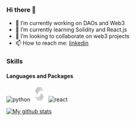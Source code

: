 ### Hi there 👋

- 🔭 I’m currently working on DAOs and Web3
- 🌱 I’m currently learning Solidity and React.js
- 👯 I’m looking to collaborate on web3 projects
- 📫 How to reach me: [linkedin](https://www.linkedin.com/in/leonardo-natale/)

<!--
**xNJL/xNJL** is a ✨ _special_ ✨ repository because its `README.md` (this file) appears on your GitHub profile.

Here are some ideas to get you started:

- 🔭 I’m currently working on ...
- 🌱 I’m currently learning ...
- 👯 I’m looking to collaborate on ...
- 🤔 I’m looking for help with ...
- 💬 Ask me about ...
- 📫 How to reach me: ...
- 😄 Pronouns: ...
- ⚡ Fun fact: ...
-->

### Skills
#### Languages and Packages
<p>
  <img src="https://www.vectorlogo.zone/logos/python/python-icon.svg" alt="python" width="40" height="40"/>  
  <img src="https://raw.githubusercontent.com/vscode-icons/vscode-icons/master/icons/file_type_solidity.svg" alt="solidity" width="40"          height="40"/>
  <img src="https://www.vectorlogo.zone/logos/reactjs/reactjs-icon.svg" alt="react" width="40" height="40"/>  
<!--   <img src="https://www.vectorlogo.zone/logos/pytorch/pytorch-icon.svg" alt="pytorch" width="40" height="40"/> 
  <img src="https://www.vectorlogo.zone/logos/tensorflow/tensorflow-icon.svg" alt="tensorflow" width="40" height="40"/>   -->
</p>

[![My github stats](https://github-readme-stats.vercel.app/api?username=LeonardoNatale&show_icons=true)](https://github.com/LeonardoNatale/LeonardoNatale)

